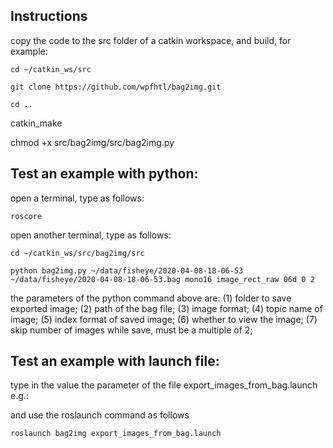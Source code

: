 Instructions
-----------------------------

copy the code to the src folder of a catkin workspace, and build, for example:

    cd ~/catkin_ws/src

    git clone https://github.com/wpfhtl/bag2img.git

    cd ..

catkin_make

chmod +x src/bag2img/src/bag2img.py

Test an example with python:
-----------------------------
open a terminal, type as follows:

    roscore

open another terminal, type as follows:

    cd ~/catkin_ws/src/bag2img/src

    python bag2img.py ~/data/fisheye/2020-04-08-18-06-53 ~/data/fisheye/2020-04-08-18-06-53.bag mono16 image_rect_raw 06d 0 2

the parameters of the python command above are: (1) folder to save exported image; (2) path of the bag file; (3) image format; (4) topic name of image; (5) index format of saved image; (6) whether to view the image; (7) skip number of images while save, must be a multiple of 2;

Test an example with launch file:
-----------------------------

type in the value the parameter of the file export_images_from_bag.launch
e.g.:
<arg name="save_dir" default="/home/tl/data/fisheye/2020-04-08-18-06-53" /> <arg name="filename" default="/home/tl/data/fisheye/2020-04-08-18-06-53.bag"/>

and use the roslaunch command as follows

    roslaunch bag2img export_images_from_bag.launch

